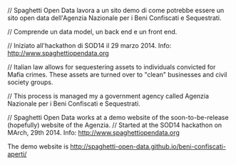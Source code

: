 // Spaghetti Open Data lavora a un sito demo di come potrebbe essere un sito open data dell'Agenzia Nazionale per i Beni Confiscati e Sequestrati. 

// Comprende un data model, un back end e un front end.

// Iniziato all'hackathon di SOD14 il 29 marzo 2014. Info: http://www.spaghettiopendata.org

// Italian law allows for sequestering assets to individuals convicted for Mafia crimes. These assets are turned over to "clean" businesses and civil society groups.

// This process is managed my a government agency called Agenzia Nazionale per i Beni Confiscati e Sequestrati.

// Spaghetti Open Data works at a demo website of the soon-to-be-release (hopefully) website of the Agenzia. 
// Started at the SOD14 hackathon on MArch, 29th 2014. Info: http://www.spaghettiopendata.org


The demo website is http://spaghetti-open-data.github.io/beni-confiscati-aperti/
